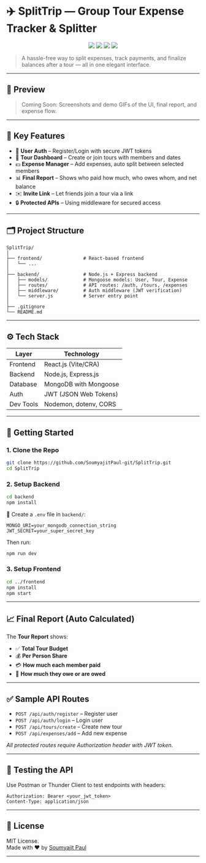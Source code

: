 # ✈️ SplitTrip — Group Tour Expense Tracker & Splitter

<div align="center">
  <img src="https://img.shields.io/badge/Status-Active-brightgreen?style=for-the-badge" />
  <img src="https://img.shields.io/badge/Backend-Express.js-blue?style=for-the-badge&logo=node.js" />
  <img src="https://img.shields.io/badge/Frontend-React-61DAFB?style=for-the-badge&logo=react" />
  <img src="https://img.shields.io/badge/Database-MongoDB-green?style=for-the-badge&logo=mongodb" />
</div>

> A hassle-free way to split expenses, track payments, and finalize balances after a tour — all in one elegant interface.

---

## 📸 Preview

> Coming Soon: Screenshots and demo GIFs of the UI, final report, and expense flow.

---

## 🌟 Key Features

- 🔐 **User Auth** – Register/Login with secure JWT tokens
- 🧳 **Tour Dashboard** – Create or join tours with members and dates
- 💵 **Expense Manager** – Add expenses, auto split between selected members
- 📊 **Final Report** – Shows who paid how much, who owes whom, and net balance
- ✉️ **Invite Link** – Let friends join a tour via a link
- 🔒 **Protected APIs** – Using middleware for secured access

---

## 🗂 Project Structure

```
SplitTrip/
│
├── frontend/               # React-based frontend
│   └── ...
│
├── backend/                # Node.js + Express backend
│   ├── models/             # Mongoose models: User, Tour, Expense
│   ├── routes/             # API routes: /auth, /tours, /expenses
│   ├── middleware/         # Auth middleware (JWT verification)
│   └── server.js           # Server entry point
│
├── .gitignore
└── README.md
```

---

## ⚙️ Tech Stack

| Layer        | Technology              |
|--------------|--------------------------|
| Frontend     | React.js (Vite/CRA)      |
| Backend      | Node.js, Express.js      |
| Database     | MongoDB with Mongoose    |
| Auth         | JWT (JSON Web Tokens)    |
| Dev Tools    | Nodemon, dotenv, CORS    |

---

## 🚀 Getting Started

### 1. Clone the Repo

```bash
git clone https://github.com/SoumyajitPaul-git/SplitTrip.git
cd SplitTrip
```

### 2. Setup Backend

```bash
cd backend
npm install
```

🔐 Create a `.env` file in `backend/`:

```
MONGO_URI=your_mongodb_connection_string
JWT_SECRET=your_super_secret_key
```

Then run:

```bash
npm run dev
```

### 3. Setup Frontend

```bash
cd ../frontend
npm install
npm start
```

---

## 📈 Final Report (Auto Calculated)

The **Tour Report** shows:

- ✅ **Total Tour Budget**
- 💰 **Per Person Share**
- 💳 **How much each member paid**
- 🧾 **How much they owe or are owed**

---

## ✅ Sample API Routes

- `POST /api/auth/register` – Register user  
- `POST /api/auth/login` – Login user  
- `POST /api/tours/create` – Create new tour  
- `POST /api/expenses/add` – Add new expense  

_All protected routes require Authorization header with JWT token._

---

## 🧪 Testing the API

Use Postman or Thunder Client to test endpoints with headers:

```
Authorization: Bearer <your_jwt_token>
Content-Type: application/json
```

---

## 📝 License

MIT License.  
Made with ❤️ by [Soumyajit Paul](https://github.com/SoumyajitPaul-git)

---
